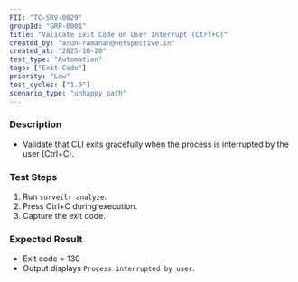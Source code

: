 ```yaml
---
FII: "TC-SRV-0029"
groupId: "GRP-0001"  
title: "Validate Exit Code on User Interrupt (Ctrl+C)"  
created_by: "arun-ramanan@netspective.in"  
created_at: "2025-10-20"  
test_type: "Automation"  
tags: ["Exit Code"]  
priority: "Low"  
test_cycles: ["1.0"]  
scenario_type: "unhappy path"  
---
```


### Description

- Validate that CLI exits gracefully when the process is interrupted by the user (Ctrl+C).

### Test Steps

1. Run `surveilr analyze`.  
2. Press Ctrl+C during execution.  
3. Capture the exit code.  

### Expected Result

- Exit code = 130  
- Output displays `Process interrupted by user`.